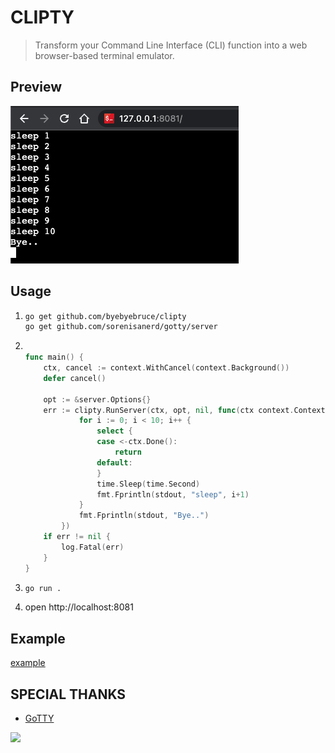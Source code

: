 # CLIPTY
> Transform your Command Line Interface (CLI) function into a web browser-based terminal emulator.

## Preview
![](doc/preview.png)

## Usage
1. 
    ```bash
    go get github.com/byebyebruce/clipty
    go get github.com/sorenisanerd/gotty/server
    ```
2.
    ```go

    func main() {
        ctx, cancel := context.WithCancel(context.Background())
        defer cancel()

        opt := &server.Options{}
        err := clipty.RunServer(ctx, opt, nil, func(ctx context.Context, params map[string][]string, stdin *os.File, stdout *os.File, stderr *os.File) {
                for i := 0; i < 10; i++ {
                    select {
                    case <-ctx.Done():
                        return
                    default:
                    }
                    time.Sleep(time.Second)
                    fmt.Fprintln(stdout, "sleep", i+1)
                }
                fmt.Fprintln(stdout, "Bye..")
            })
        if err != nil {
            log.Fatal(err)
        }
    }
    ```
3. 
    ```bash
    go run .
    ```
4. open http://localhost:8081
## Example
[example](example)


## SPECIAL THANKS
* [GoTTY](https://github.com/sorenisanerd/gotty)


![](https://hits.sh/github.com/byebyebruce/clipty/doc/hits.svg?label=%F0%9F%91%80)